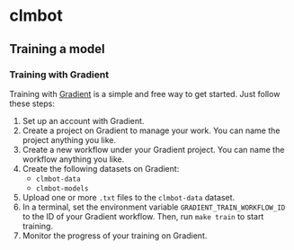 # clmbot

## Training a model

### Training with Gradient

Training with [Gradient](https://gradient.run/) is a simple and free way to get started. Just follow these steps:

1. Set up an account with Gradient.
2. Create a project on Gradient to manage your work. You can name the project anything you like.
3. Create a new workflow under your Gradient project. You can name the workflow anything you like.
4. Create the following datasets on Gradient:
   - `clmbot-data`
   - `clmbot-models`
5. Upload one or more `.txt` files to the `clmbot-data` dataset.
6. In a terminal, set the environment variable `GRADIENT_TRAIN_WORKFLOW_ID` to the ID of your Gradient workflow. Then, run `make train` to start training.
7. Monitor the progress of your training on Gradient.